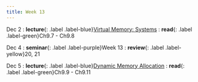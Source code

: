 ```yaml
---
title: Week 13
---
```


Dec 2
: **lecture**{: .label .label-blue}[Virtual Memory: Systems](/ics-fa24/assets/lec/21-VM2.pdf)
  : **read**{: .label .label-green}Ch9.7 - Ch9.8

Dec 4
: **seminar**{: .label .label-purple}Week 13
  : **review**{: .label .label-yellow}20, 21

Dec 5
: **lecture**{: .label .label-blue}[Dynamic Memory Allocation](/ics-fa24/assets/lec/22-DMM.pdf)
  : **read**{: .label .label-green}Ch9.9 - Ch9.11
